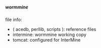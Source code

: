 ##### wormmine  

file info:  
* ( acedb, perllib, scripts ): reference files  
* intermine: wormmine working copy  
* tomcat: configured for InterMine  

